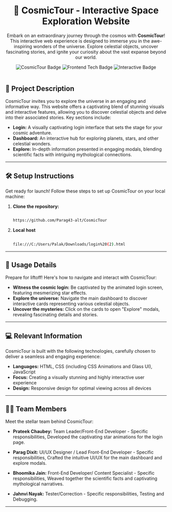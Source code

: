 <h1 align="center">🚀 CosmicTour - Interactive Space Exploration Website</h1>

<p align="center">
  Embark on an extraordinary journey through the cosmos with <b>CosmicTour</b>! This interactive web experience is designed to immerse you in the awe-inspiring wonders of the universe. Explore celestial objects, uncover fascinating stories, and ignite your curiosity about the vast expanse beyond our world.
</p>

<div align="center">
  <img src="https://img.shields.io/badge/Space%20Exploration-CosmicTour-blueviolet?style=for-the-badge" alt="CosmicTour Badge">
  <img src="https://img.shields.io/badge/Frontend-HTML%2FCSS%2FJS-orange?style=for-the-badge" alt="Frontend Tech Badge">
  <img src="https://img.shields.io/badge/Interactive-Experience-brightgreen?style=for-the-badge" alt="Interactive Badge">
</div>

<br>

## 🌌 Project Description

CosmicTour invites you to explore the universe in an engaging and informative way. This website offers a captivating blend of stunning visuals and interactive features, allowing you to discover celestial objects and delve into their associated stories. Key sections include:

* **Login:** A visually captivating login interface that sets the stage for your cosmic adventure.
* **Dashboard:** An interactive hub for exploring planets, stars, and other celestial wonders.
* **Explore:** In-depth information presented in engaging modals, blending scientific facts with intriguing mythological connections.

---

## 🛠️ Setup Instructions

Get ready for launch! Follow these steps to set up CosmicTour on your local machine:

1.  **Clone the repository:**

    ```bash
   
    https://github.com/Parag43-alt/CosmicTour
    ```
 2. **Local host**

    ```bash
   
    file:///C:/Users/Palak/Downloads/login%20(2).html
    ```



---

## 🚀 Usage Details

Prepare for liftoff! Here's how to navigate and interact with CosmicTour:

* **Witness the cosmic login:** Be captivated by the animated login screen, featuring mesmerizing star effects.
* **Explore the universe:** Navigate the main dashboard to discover interactive cards representing various celestial objects.
* **Uncover the mysteries:** Click on the cards to open "Explore" modals, revealing fascinating details and stories.

---

## 💻 Relevant Information

CosmicTour is built with the following technologies, carefully chosen to deliver a seamless and engaging experience:

* **Languages:** HTML, CSS (including CSS Animations and Glass UI), JavaScript
* **Focus:** Creating a visually stunning and highly interactive user experience
* **Design:** Responsive design for optimal viewing across all devices

---

## 🧑‍🚀 Team Members

Meet the stellar team behind CosmicTour:

* **Prateek Chaubey:** Team Leader/Front-End Developer - Specific responsibilities,  Developed the captivating star animations for the login page.
  
 * **Parag Dixit:** UI/UX Designer / Lead Front-End Developer - Specific responsibilities,  Crafted the intuitive UI/UX for the main dashboard and explore modals.
  
* **Bhoomika Jain:** Front-End Developer/ Content Specialist  - Specific responsibilities, Weaved together the scientific facts and captivating mythological narratives.
  
* **Jahnvi Nayak:** Tester/Correction - Specific responsibilities, Testing and Debugging.
  

---

